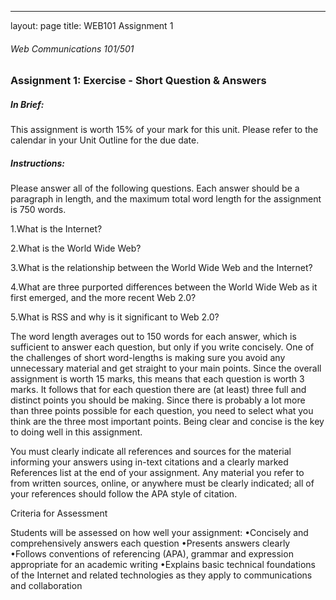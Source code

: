 ---
layout: page
title: WEB101 Assignment 1

###### Web Communications 101/501

### Assignment 1: Exercise - Short Question & Answers

##### In Brief:

This assignment is worth 15% of your mark for this unit.
Please refer to the calendar in your Unit Outline for the due date.

##### Instructions:

Please answer all of the following questions. Each answer should be a paragraph in length, and the maximum total word length for the assignment is 750 words.

1.What is the Internet?

2.What is the World Wide Web?

3.What is the relationship between the World Wide Web and the Internet?

4.What are three purported differences between the World Wide Web as it first emerged, and the more recent Web 2.0?

5.What is RSS and why is it significant to Web 2.0?


The word length averages out to 150 words for each answer, which is sufficient to answer each question, but only if you write concisely.  One of the challenges of short word-lengths is making sure you avoid any unnecessary material and get straight to your main points.  Since the overall assignment is worth 15 marks, this means that each question is worth 3 marks.  It follows that for each question there are (at least) three full and distinct points you should be making.  Since there is probably a lot more than three points possible for each question, you need to select what you think are the three most important points.  Being clear and concise is the key to doing well in this assignment.

You must clearly indicate all references and sources for the material informing your answers using in-text citations and a clearly marked References list at the end of your assignment. Any material you refer to  from written sources, online, or anywhere must be clearly indicated; all of your references should follow the APA style of citation. 

Criteria for Assessment

Students will be assessed on how well your assignment:
•Concisely and comprehensively answers each question
•Presents answers clearly
•Follows conventions of referencing (APA), grammar and expression appropriate for an academic writing
•Explains basic technical foundations of the Internet and related technologies as they apply to communications and collaboration
